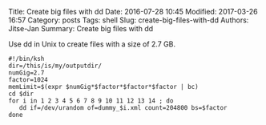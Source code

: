 Title: Create big files with dd
Date: 2016-07-28 10:45
Modified: 2017-03-26 16:57
Category: posts
Tags: shell
Slug: create-big-files-with-dd
Authors: Jitse-Jan
Summary: Create big files with dd

Use dd in Unix to create files with a size of 2.7 GB.
``` shell
#!/bin/ksh
dir=/this/is/my/outputdir/
numGig=2.7
factor=1024
memLimit=$(expr $numGig*$factor*$factor*$factor | bc)
cd $dir
for i in 1 2 3 4 5 6 7 8 9 10 11 12 13 14 ; do
   dd if=/dev/urandom of=dummy_$i.xml count=204800 bs=$factor
done
```